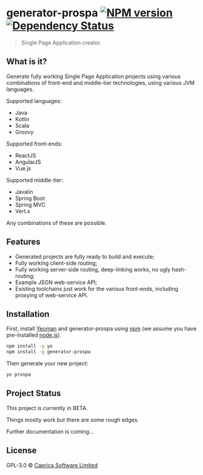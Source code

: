 # generator-prospa [![NPM version][npm-image]][npm-url] [![Dependency Status][daviddm-image]][daviddm-url]
> Single Page Application creator.

## What is it?

Generate fully working Single Page Application projects using various combinations of front-end and middle-tier
technologies, using various JVM languages.

Supported languages:

 * Java
 * Kotlin
 * Scala
 * Groovy

Supported front-ends:

 * ReactJS
 * AngularJS
 * Vue.js

Supported middle-tier:

 * Javalin
 * Spring Boot
 * Spring MVC
 * Vert.x

Any combinations of these are possible.

## Features

 * Generated projects are fully ready to build and execute;
 * Fully working client-side routing;
 * Fully working server-side routing, deep-linking works, no ugly hash-routing;
 * Example JSON web-service API;
 * Existing toolchains just work for the various front-ends, including proxying of web-service API.

## Installation

First, install [Yeoman](http://yeoman.io) and generator-prospa using [npm](https://www.npmjs.com/) (we assume you have pre-installed [node.js](https://nodejs.org/)).

```bash
npm install -g yo
npm install -g generator-prospa
```

Then generate your new project:

```bash
yo prospa
```

## Project Status

This project is currently in BETA.

Things mostly work but there are some rough edges.

Further documentation is coming...

## License

GPL-3.0 © [Caprica Software Limited](capricasoftware.co.uk)

[npm-image]: https://badge.fury.io/js/generator-prospa.svg
[npm-url]: https://npmjs.org/package/generator-prospa
[travis-image]: https://travis-ci.org/caprica/generator-prospa.svg?branch=master
[travis-url]: https://travis-ci.org/caprica/generator-prospa
[daviddm-image]: https://david-dm.org/caprica/generator-prospa.svg?theme=shields.io
[daviddm-url]: https://david-dm.org/caprica/generator-prospa
